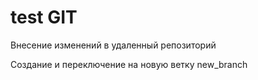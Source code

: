 # test GIT

Внесение изменений в удаленный репозиторий

Создание и переключение на новую ветку new_branch
